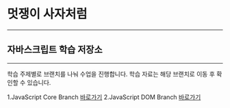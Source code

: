 
# 멋쟁이 사자처럼
---

## 자바스크립트 학습 저장소
---

학습 주제별로 브랜치를 나눠 수업을 진행합니다.
학습 자료는 해당 브랜치로 이동 후 확인할 수 있습니다.

1.JavaScript Core Branch [바로가기](https://www.naver.com)
2.JavaScript DOM Branch [바로가기](https://www.naver.com)